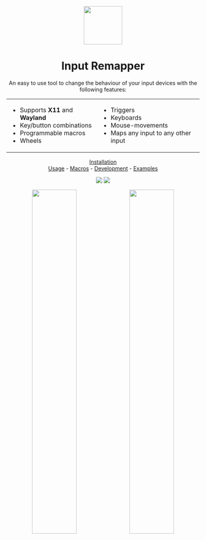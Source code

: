 <p align="center"><img src="data/input-remapper.svg" width=100/></p>

<h1 align="center">Input Remapper</h1>

<p align="center">
An easy to use tool to change the behaviour of your input devices with
the following features:
</p>
 <table align="center" border="0">
  <td>
    <ul>
      <li> Supports <b>X11</b> and <b>Wayland</b>
      <li> Key/button combinations
      <li> Programmable macros
      <li> Wheels
    </ul>
  </td>
  <td>
    <ul>
      <li> Triggers
      <li> Keyboards
      <li> Mouse-movements
      <li> Maps any input to any other input
    </ul>
    </td>
</table>

<p align="center">
<a href="readme/installation.md">Installation</a></br> 
<a href="readme/usage.md">Usage</a> - 
<a href="readme/macros.md">Macros</a> - 
<a href="readme/development.md">Development</a> -
<a href="readme/examples.md">Examples</a>
</p>

<p align="center"><img src="readme/pylint.svg"/> <img src="readme/coverage.svg"/></p>

<p align="center">
  <img src="readme/screenshot.png" width="48%"/>
  &#160;
  <img src="readme/screenshot_2.png" width="48%"/>
</p>
